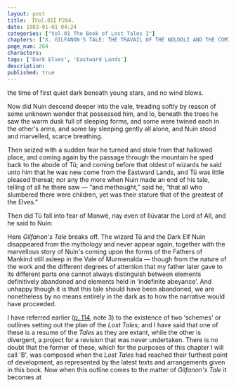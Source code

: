 ```yaml
---
layout: post
title: 【Vol.01】P264.
date: 1983-01-01 04:24
categories: ["Vol.01 The Book of Lost Tales I"]
chapters: ["X. GILFANON'S TALE: THE TRAVAIL OF THE NOLDOLI AND THE COMING OF MANKIND"]
page_num: 264
characters: 
tags: ['Dark Elves', 'Eastward Lands']
description: 
published: true
---
```


<p style="text-indent: 0;">
the time of first quiet dark beneath young stars, and no wind blows.
</p>

Now did Nuin descend deeper into the vale, treading softly by reason of some unknown wonder that possessed him, and lo, beneath the trees he saw the warm dusk full of sleeping forms, and some were twined each in the other's arms, and some lay sleeping gently all alone, and Nuin stood and marvelled, scarce breathing.

Then seized with a sudden fear he turned and stole from that hallowed place, and coming again by the passage through the mountain he sped back to the abode of Tû; and coming before that oldest of wizards he said unto him that he was new come from the Eastward Lands, and Tû was little pleased thereat; nor any the more when Nuin made an end of his tale, telling of all he there saw — “and methought,” said he, “that all who slumbered there were children, yet was their stature that of the greatest of the Elves.”

Then did Tû fall into fear of Manwë, nay even of Ilúvatar the Lord of All, and he said to Nuin:

Here <I>Gilfanon's Tale</I> breaks off. The wizard Tû and the Dark Elf Nuin disappeared from the mythology and never appear again, together with the marvellous story of Nuin's coming upon the forms of the Fathers of Mankind still asleep in the Vale of Murmenalda — though from the nature of the work and the different degrees of attention that my father later gave to its different parts one cannot always distinguish between elements definitively abandoned and elements held in ‘indefinite abeyance’. And unhappy though it is that this tale should have been abandoned, we are nonetheless by no means entirely in the dark as to how the narrative would have proceeded.

I have referred earlier ([p. 114]({{site.baseurl}}/vol01-p114), note 3) to the existence of two ‘schemes' or outlines setting out the plan of the <I>Lost Tales;</I> and I have said that one of these is a resume of the <I>Tales</I> as they are extant, while the other is divergent, a project for a revision that was never undertaken. There is no doubt that the former of these, which for the purposes of this chapter I will call 'B', was composed when the <I>Lost Tales</I> had reached their furthest point of development, as represented by the latest texts and arrangements given in this book. Now when this outline comes to the matter of <I>Gilfanon's Tale</I> it becomes at

